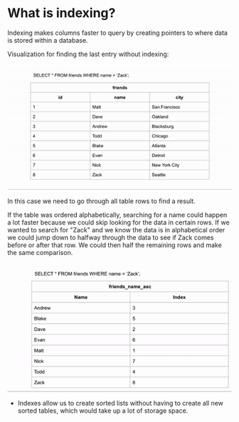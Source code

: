 # What is indexing?

Indexing makes columns faster to query by creating pointers to where data is stored within a database.

Visualization for finding the last entry without indexing:

![Search without indexing](./images/search_without_indexing.gif)

In this case we need to go through all table rows to find a result.

If the table was ordered alphabetically, searching for a name could happen a lot faster because we could skip looking for the data in certain rows. If we wanted to search for "Zack" and we know the data is in alphabetical order we could jump down to halfway through the data to see if Zack comes before or after that row. We could then half the remaining rows and make the same comparison.

![Binary search](./images/binary_search.gif)

* Indexes allow us to create sorted lists without having to create all new sorted tables, which would take up a lot of storage space.